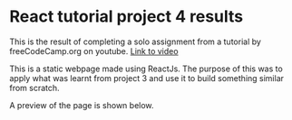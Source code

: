 # React tutorial project 4 results

This is the result of completing a solo assignment from a tutorial by freeCodeCamp.org on youtube. [Link to video](https://www.youtube.com/watch?v=bMknfKXIFA8&t=12s&ab_channel=freeCodeCamp.org)

This is a static webpage made using ReactJs. The purpose of this was to apply what was learnt from project 3 and use it to build something similar from scratch.

A preview of the page is shown below.

<!-- ![Preview image](https://github.com/mhdrofiq/react-tutorial-project-2/blob/master/preview_project2.png) -->